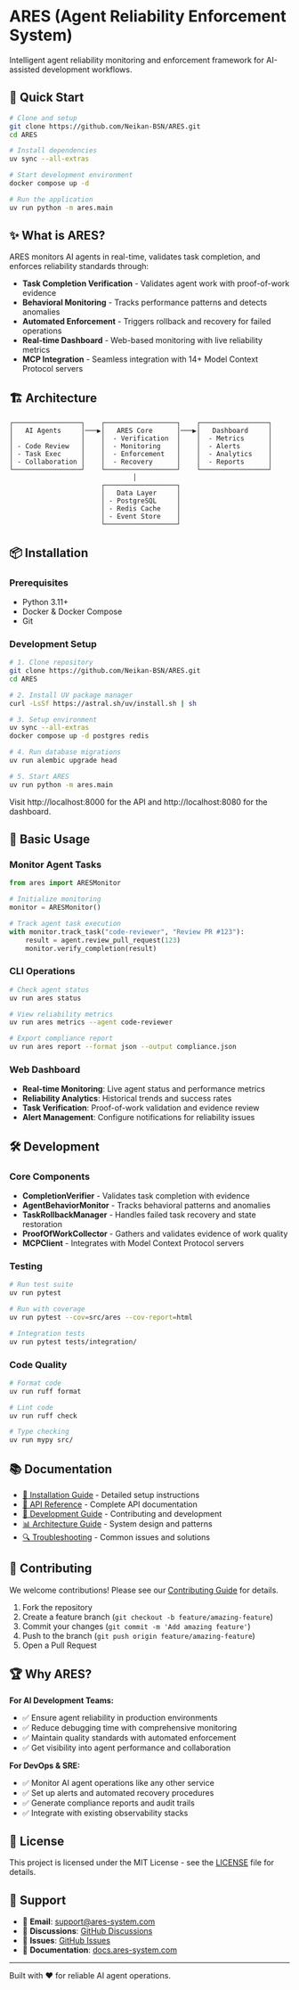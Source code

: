 # ARES (Agent Reliability Enforcement System)

Intelligent agent reliability monitoring and enforcement framework for AI-assisted development workflows.

## 🚀 Quick Start

```bash
# Clone and setup
git clone https://github.com/Neikan-BSN/ARES.git
cd ARES

# Install dependencies
uv sync --all-extras

# Start development environment
docker compose up -d

# Run the application
uv run python -m ares.main
```

## ✨ What is ARES?

ARES monitors AI agents in real-time, validates task completion, and enforces reliability standards through:

- **Task Completion Verification** - Validates agent work with proof-of-work evidence
- **Behavioral Monitoring** - Tracks performance patterns and detects anomalies
- **Automated Enforcement** - Triggers rollback and recovery for failed operations
- **Real-time Dashboard** - Web-based monitoring with live reliability metrics
- **MCP Integration** - Seamless integration with 14+ Model Context Protocol servers

## 🏗️ Architecture

```
┌─────────────────┐    ┌──────────────────┐    ┌─────────────────┐
│   AI Agents     │───▶│   ARES Core      │───▶│   Dashboard     │
│                 │    │  - Verification  │    │  - Metrics      │
│ - Code Review   │    │  - Monitoring    │    │  - Alerts       │
│ - Task Exec     │    │  - Enforcement   │    │  - Analytics    │
│ - Collaboration │    │  - Recovery      │    │  - Reports      │
└─────────────────┘    └──────────────────┘    └─────────────────┘
                               │
                       ┌──────────────────┐
                       │   Data Layer     │
                       │ - PostgreSQL     │
                       │ - Redis Cache    │
                       │ - Event Store    │
                       └──────────────────┘
```

## 📦 Installation

### Prerequisites
- Python 3.11+
- Docker & Docker Compose
- Git

### Development Setup
```bash
# 1. Clone repository
git clone https://github.com/Neikan-BSN/ARES.git
cd ARES

# 2. Install UV package manager
curl -LsSf https://astral.sh/uv/install.sh | sh

# 3. Setup environment
uv sync --all-extras
docker compose up -d postgres redis

# 4. Run database migrations
uv run alembic upgrade head

# 5. Start ARES
uv run python -m ares.main
```

Visit http://localhost:8000 for the API and http://localhost:8080 for the dashboard.

## 🎯 Basic Usage

### Monitor Agent Tasks
```python
from ares import ARESMonitor

# Initialize monitoring
monitor = ARESMonitor()

# Track agent task execution
with monitor.track_task("code-reviewer", "Review PR #123"):
    result = agent.review_pull_request(123)
    monitor.verify_completion(result)
```

### CLI Operations
```bash
# Check agent status
uv run ares status

# View reliability metrics
uv run ares metrics --agent code-reviewer

# Export compliance report
uv run ares report --format json --output compliance.json
```

### Web Dashboard
- **Real-time Monitoring**: Live agent status and performance metrics
- **Reliability Analytics**: Historical trends and success rates
- **Task Verification**: Proof-of-work validation and evidence review
- **Alert Management**: Configure notifications for reliability issues

## 🛠️ Development

### Core Components
- **CompletionVerifier** - Validates task completion with evidence
- **AgentBehaviorMonitor** - Tracks behavioral patterns and anomalies
- **TaskRollbackManager** - Handles failed task recovery and state restoration
- **ProofOfWorkCollector** - Gathers and validates evidence of work quality
- **MCPClient** - Integrates with Model Context Protocol servers

### Testing
```bash
# Run test suite
uv run pytest

# Run with coverage
uv run pytest --cov=src/ares --cov-report=html

# Integration tests
uv run pytest tests/integration/
```

### Code Quality
```bash
# Format code
uv run ruff format

# Lint code
uv run ruff check

# Type checking
uv run mypy src/
```

## 📚 Documentation

- [📖 Installation Guide](docs/installation.md) - Detailed setup instructions
- [🚀 API Reference](docs/api/) - Complete API documentation
- [🔧 Development Guide](docs/development/) - Contributing and development
- [📊 Architecture Guide](docs/architecture.md) - System design and patterns
- [🔍 Troubleshooting](docs/troubleshooting.md) - Common issues and solutions

## 🤝 Contributing

We welcome contributions! Please see our [Contributing Guide](docs/CONTRIBUTING.md) for details.

1. Fork the repository
2. Create a feature branch (`git checkout -b feature/amazing-feature`)
3. Commit your changes (`git commit -m 'Add amazing feature'`)
4. Push to the branch (`git push origin feature/amazing-feature`)
5. Open a Pull Request

## 🏆 Why ARES?

**For AI Development Teams:**
- ✅ Ensure agent reliability in production environments
- ✅ Reduce debugging time with comprehensive monitoring
- ✅ Maintain quality standards with automated enforcement
- ✅ Get visibility into agent performance and collaboration

**For DevOps & SRE:**
- ✅ Monitor AI agent operations like any other service
- ✅ Set up alerts and automated recovery procedures
- ✅ Generate compliance reports and audit trails
- ✅ Integrate with existing observability stacks

## 📄 License

This project is licensed under the MIT License - see the [LICENSE](LICENSE) file for details.

## 🙋 Support

- 📧 **Email**: [support@ares-system.com](mailto:support@ares-system.com)
- 💬 **Discussions**: [GitHub Discussions](https://github.com/Neikan-BSN/ARES/discussions)
- 🐛 **Issues**: [GitHub Issues](https://github.com/Neikan-BSN/ARES/issues)
- 📖 **Documentation**: [docs.ares-system.com](https://docs.ares-system.com)

---

Built with ❤️ for reliable AI agent operations.
